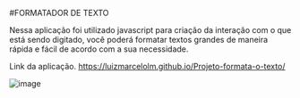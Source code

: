 #FORMATADOR DE TEXTO

Nessa aplicação foi utilizado javascript para criação da interação com o que está sendo digitado, você poderá formatar textos grandes de maneira rápida e fácil de acordo com a sua necessidade.

Link da aplicação.
https://luizmarcelolm.github.io/Projeto-formata-o-texto/

![image](https://user-images.githubusercontent.com/109484017/190879930-6bdafb60-d2e7-4d02-bb49-77ed5b4f5155.png)

